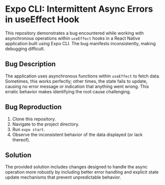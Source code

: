 # Expo CLI: Intermittent Async Errors in useEffect Hook

This repository demonstrates a bug encountered while working with asynchronous operations within `useEffect` hooks in a React Native application built using Expo CLI. The bug manifests inconsistently, making debugging difficult.

## Bug Description
The application uses asynchronous functions within `useEffect` to fetch data.  Sometimes, this works perfectly; other times, the state fails to update, causing no error message or indication that anything went wrong. This erratic behavior makes identifying the root cause challenging.

## Bug Reproduction
1. Clone this repository.
2. Navigate to the project directory.
3. Run `expo start`.
4. Observe the inconsistent behavior of the data displayed (or lack thereof). 

## Solution
The provided solution includes changes designed to handle the async operation more robustly by including better error handling and explicit state update mechanisms that prevent unpredictable behavior.